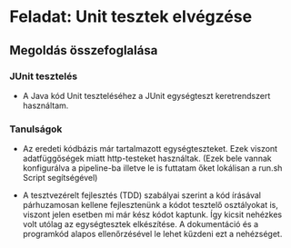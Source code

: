 # Feladat: Unit tesztek elvégzése

## Megoldás összefoglalása

### JUnit tesztelés

* A Java kód Unit teszteléséhez a JUnit egységteszt keretrendszert használtam.

### Tanulságok

* Az eredeti kódbázis már tartalmazott egységteszteket. Ezek viszont adatfüggőségek miatt http-testeket használtak.
(Ezek bele vannak konfigurálva a pipeline-ba illetve le is futtatam őket lokálisan a run.sh Script segítségével)

* A  tesztvezérelt fejlesztés (TDD) szabályai szerint a kód írásával párhuzamosan kellene fejlesztenünk a kódot tesztelő osztályokat is, viszont jelen esetben mi már kész kódot kaptunk.
Így kicsit nehézkes volt utólag az egységtesztek elkészítése.
A dokumentáció és a programkód alapos ellenőrzésével le lehet kűzdeni ezt a nehézséget.
